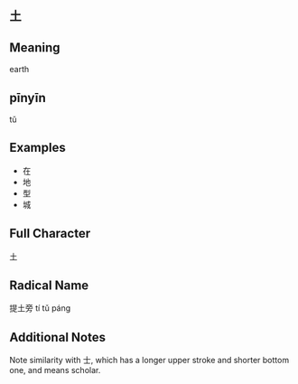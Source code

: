 
## 土

## Meaning

earth

## pīnyīn

tǔ

## Examples

- 在
- 地
- 型
- 城

## Full Character

土 

## Radical Name

提土旁 tí tǔ páng

## Additional Notes 

Note similarity with 士, which has a longer upper stroke and shorter bottom one, and means scholar.
